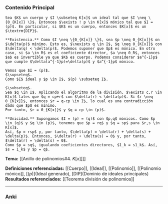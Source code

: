 ### Contenido Principal

```ad-theorem
Sea $K$ un cuerpo y $I \subseteq K[x]$ un ideal tal que $I \neq \{0_{K[x]} \}$. Entonces $\exists ! p \in K[x]$ mónico tal que $I = (p)$. En particular, si $K$ es un cuerpo, entonces $K[x]$ es un $\textrm{DIP}$.
```

```ad-proof
**Existencia.** Como $I \neq \{0_{K[x]} \}$, sea $p \neq 0_{K[x]}$ on $\delta(p)$ mínimo. Esto es, $\nexists q \in I$, $q \neq 0_{K[x]}$ con $\delta(q) < \delta(p)$. Podemos suponer que $p$ es mónico. En otro caso, si $a \in R$ es el coeficiente director, $a \neq 0_R$, entonces $a$ es invertible ya que $K$ es cuerpo. Podemos considerar $a^{-1}p$ que cumple $\delta(a^{-1}p)=\delta(p)$ y $a^{-1}p$ mónico.

Vemos que $I = (p)$.
$\supseteq$. 
Como $I$ ideal y $p \in I$, $(p) \subseteq I$.

$\subseteq$. 
Sea $q \in I$. Aplicando el algoritmo de la división, $\exists c,r \in K[x]$ tales que $q = cp+r$ con $\delta(r) < \delta(p)$. Si $r \neq 0_{K[x]}$, entonces $r = q-cp \in I$, lo cual es una contradicción dado que $p$ es mínimo.
Por tanto, $r = 0_{K[x]}$ y $q = cp \in (p)$.

**Unicidad.** Supongamos $I = (p) = (q)$ con $p,q$ mónicos. Como $p \in (q)$ y $q \in (p)$, tenemos que $p = rq$ y $q = sp$ para $r,s \in K[x]$.
Así, $p = rsp$ y, por tanto, $\delta(p) = \delta(r) + \delta(s) + \delta(p)$. Entonces, $\delta(r) + \delta(s) = 0$ y, por tanto, $\delta(r) = \delta(s) = 0$.
Como $p = sq$, igualando coeficientes directores, $1_k = s1_k$. Así, $s = 1_k$ y $p = q$.
```

**Tema:** [[Anillo de polinomios#4. $K[x]$]]]

**Definiciones referenciadas:** [[Cuerpo]], [[Ideal]], [[Polinomio]], [[Polinomio mónico]], [$(p)$](Ideal generado), [DIP](Dominio de ideales principales)
**Resultados referenciados:** [[Teorema división de polinomios]]

---
### Anki
